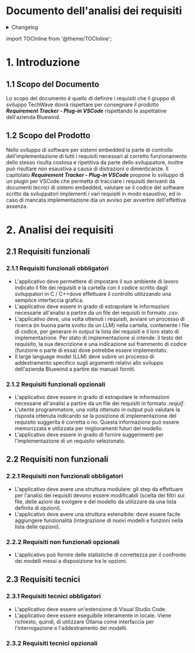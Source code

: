 # Documento dell'analisi dei requisiti

<details>
  <summary>Changelog</summary>

| Data | Versione | Descrizione | Autore | Data Verifica | Verificatore |
|------|----------|-------------|---------|------------------|-------------|
| 13/12/2024 | 0.1.0 | Prima stesura del documento | Pistori Gaia | 13/12/2024 | Luca Monetti |

</details>

import TOCInline from '@theme/TOCInline';
<TOCInline toc={toc} />

# 1. Introduzione

## 1.1 Scopo del Documento

Lo scopo del documento è quello di definire i requisiti che il gruppo di sviluppo TechWave dovrà rispettare per consegnare il prodotto ***Requirement Tracker - Plug-in VSCode*** rispettando le aspettative dell'azienda Bluewind.

## 1.2 Scopo del Prodotto

Nello sviluppo di software per sistemi embedded la parte di controllo dell'implementazione di tutti i requisiti necessari al corretto funzionamento dello stesso risulta costosa e ripetitiva da parte dello sviluppatore, inoltre può risultare non esaustiva a causa di distrazioni o dimenticanze. Il capitolato ***Requirement Tracker - Plug-in VSCode*** propone lo sviluppo di un plugin per VSCode che permetta di tracciare i requisiti derivanti da documenti tecnici di sistemi embedded, valutare se il codice del software scritto da sviluppatori implementi i vari requisiti in modo esaustivo, ed in caso di mancata implementazione dia un avviso per avvertire dell'effettiva assenza.

# 2. Analisi dei requisiti

## 2.1 Requisiti funzionali 

### 2.1.1 Requisiti funzionali obbligatori
- L'applicativo deve permettere di impostare il suo ambiente di lavoro indicato il file dei requisiti e la cartella con il codice scritto dagli sviluppatori in C / C++dove effettuare il controllo utilizzando una semplice interfaccia grafica.
- L'applicativo deve essere in grado di estrapolare le informazioni necessarie all'analisi a partire da un file dei requisiti in formato *.csv*.
- L'applicativo deve, una volta ottenuti i requisiti, avviare un processo di ricerca (in buona parte svolto da un LLM) nella cartella, contenente i file di codice, per generare in output la lista dei requisiti e il loro stato di implementazione. Per stato di implementazione si intende: il testo del requisito, la sua descrizione e una indicazione sul frammento di codice (funzione o parte di essa) dove potrebbe essere implementato.
- Il large language model (LLM) deve subire un processo di addestramento specifico sugli argomenti relativi allo sviluppo dell'azienda Bluewind a partire dai manuali forniti.

### 2.1.2 Requisiti funzionali opzionali
- L'applicativo deve essere in grado di estrapolare le informazioni necessarie all'analisi a partire da un file dei requisiti in formato *.requif*.
- L'utente programmatore, una volta ottenuto in output può valutare la risposta ottenuta indicando se la posizione di implementazione del requisito suggerita è corretta o no. Questa informazione può essere memorizzata e utilizzata per miglioramenti futuri del modello.
- L'applicativo deve essere in grado di fornire suggerimenti per l'implementazione di un requisito selezionato.

## 2.2 Requisiti non funzionali 
		
### 2.2.1 Requisiti non funzionali obbligatori
- L'applicativo deve avere una struttura modulare: gli step da effettuare per l'analisi dei requisiti devono essere modificabili (scelta dei filtri sui file, delle azioni da svolgere e del modello da utilizzare da una lista definita di opzioni).
- L'applicativo deve avere una struttura estensibile: deve essere facile aggiungere funzionalità (integrazione di nuovi modelli e funzioni nella lista delle opzioni).

### 2.2.2 Requisiti non funzionali opzionali
- L'applicativo può fornire delle statistiche di correttezza per il confronto dei modelli messi a disposizione tra le opzioni.

## 2.3 Requisiti tecnici

### 2.3.1 Requisiti tecnici obbligatori

- L'applicativo deve essere un'estensione di Visual Studio Code.
- L'applicativo deve essere eseguibile interamente in locale. Viene richiesto, quindi, di utilizzare Ollama come interfaccia per l'interrogazione e l'addestramento dei modelli.


### 2.3.2 Requisiti tecnici opzionali


